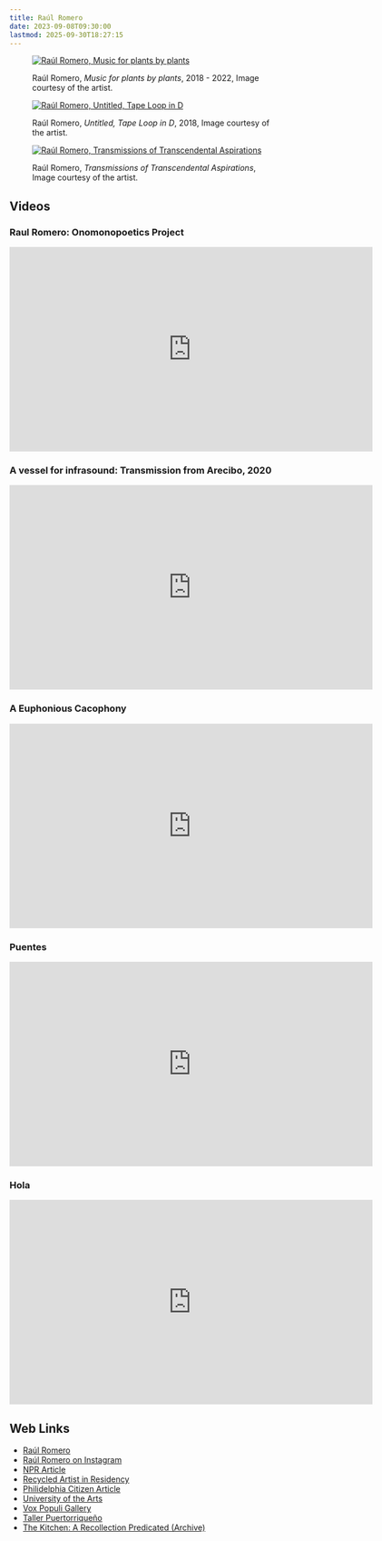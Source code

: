 ```yaml
---
title: Raúl Romero
date: 2023-09-08T09:30:00
lastmod: 2025-09-30T18:27:15
---
```


<div class="gallery-grid">

<figure>

[![Raúl Romero, Music for plants by plants](./attachments/Raúl-Romero_Music-for-plants-by-plants.jpg)](./attachments/Raúl-Romero_Music-for-plants-by-plants.jpg)

<figcaption>

Raúl Romero, _Music for plants by plants_, 2018 - 2022, Image courtesy of the artist.

</figcaption>
</figure>

<figure>

[![Raúl Romero, Untitled, Tape Loop in D](./attachments/Raúl-Romero_Untitled-Tape-Loop-in-D.jpg)](./attachments/Raúl-Romero_Untitled-Tape-Loop-in-D.jpg)

<figcaption>

Raúl Romero, _Untitled, Tape Loop in D_, 2018, Image courtesy of the artist.

</figcaption>
</figure>

<figure>

[![Raúl Romero, Transmissions of Transcendental Aspirations](./attachments/Raúl-Romero_Transmissions-of-Transcendental-Aspirations.png)](./attachments/Raúl-Romero_Transmissions-of-Transcendental-Aspirations.png)

<figcaption>

Raúl Romero, _Transmissions of Transcendental Aspirations_, Image courtesy of the artist.

</figcaption>
</figure>

</div>

## Videos

<div class="video-grid">

<div class="video-card">

### Raul Romero: Onomonopoetics Project

<div class="iframe-16-9-container">
<iframe class="vimeoIframe" src="https://player.vimeo.com/video/585013806?h=8a23661a0f" width="640" height="360" frameborder="0" allow="accelerometer; autoplay; clipboard-write; encrypted-media; gyroscope; picture-in-picture; web-share" referrerpolicy="strict-origin-when-cross-origin" allowfullscreen></iframe>
</div>
</div>

<div class="video-card">

### A vessel for infrasound: Transmission from Arecibo, 2020

<div class="iframe-16-9-container">
<iframe class="vimeoIframe" src="https://player.vimeo.com/video/485557115?h=f1a2c7b1dd"  width="640" height="360" frameborder="0" allow="accelerometer; autoplay; clipboard-write; encrypted-media; gyroscope; picture-in-picture; web-share" referrerpolicy="strict-origin-when-cross-origin" allowfullscreen></iframe>
</div>
</div>

<div class="video-card">

### A Euphonious Cacophony

<div class="iframe-16-9-container">
<iframe class="vimeoIframe" src="https://player.vimeo.com/video/266930693?h=6431ffdb04"  width="640" height="360" frameborder="0" allow="accelerometer; autoplay; clipboard-write; encrypted-media; gyroscope; picture-in-picture; web-share" referrerpolicy="strict-origin-when-cross-origin" allowfullscreen></iframe>
</div>
</div>

<div class="video-card">

### Puentes

<div class="iframe-16-9-container">
<iframe class="vimeoIframe" src="https://player.vimeo.com/video/324880048?h=6db7091160"  width="640" height="360" frameborder="0" allow="accelerometer; autoplay; clipboard-write; encrypted-media; gyroscope; picture-in-picture; web-share" referrerpolicy="strict-origin-when-cross-origin" allowfullscreen></iframe>
</div>
</div>

<div class="video-card">

### Hola

<div class="iframe-16-9-container">
<iframe class="vimeoIframe" src="https://player.vimeo.com/video/150804175"  width="640" height="360" frameborder="0" allow="accelerometer; autoplay; clipboard-write; encrypted-media; gyroscope; picture-in-picture; web-share" referrerpolicy="strict-origin-when-cross-origin" allowfullscreen></iframe>
</div>
</div>

</div>

## Web Links

- [Raúl Romero](https://raulromero.com/work)
- [Raúl Romero on Instagram](https://www.instagram.com/rauoool/)
- [NPR Article](https://raulromero.com/whyy?utm_medium=social&utm_source=linktree&utm_campaign=whyy+story+onomonopoetics+of+a+puerto+rican+landscape)
- [Recycled Artist in Residency](https://www.rairphilly.org/raul-romero)
- [Philidelphia Citizen Article](https://thephiladelphiacitizen.org/raul-romero-sound-sculptor/?utm_medium=social&utm_source=linktree&utm_campaign=philadelphia+citizen+and+forman+arts+initiative+story)
- [University of the Arts](https://www.uarts.edu/raul-romero)
- [Vox Populi Gallery](https://voxpopuligallery.org/artists/raul-romero/)
- [Taller Puertorriqueño](https://tallerpr.org/onomonopoetics/)
- [The Kitchen: A Recollection Predicated (Archive)](https://web.archive.org/web/20230301174905/https://thekitchen.org/event/a-recollection-predicated)
